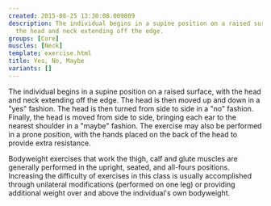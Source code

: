 ```yaml
---
created: 2015-08-25 13:30:08.009809
description: The individual begins in a supine position on a raised surface, with
  the head and neck extending off the edge.
groups: [Core]
muscles: [Neck]
template: exercise.html
title: Yes, No, Maybe
variants: []
---
```

The individual begins in a supine position on a raised surface, with the head and neck extending off the edge. The head is then moved up and down in a "yes" fashion. The head is then turned from side to side in a "no" fashion. Finally, the head is moved from side to side, bringing each ear to the nearest shoulder in a "maybe" fashion. The exercise may also be performed in a prone position, with the hands placed on the back of the head to provide extra resistance.

Bodyweight exercises that work the thigh, calf and glute muscles are generally performed in the upright, seated, and all-fours positions. Increasing the difficulty of exercises in this class is usually accomplished through unilateral modifications (performed on one leg) or providing additional weight over and above the individual's own bodyweight.
